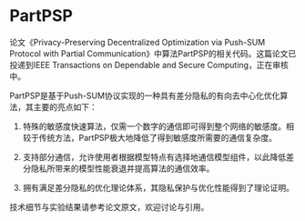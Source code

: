 # PartPSP
论文《Privacy-Preserving  Decentralized Optimization via Push-SUM Protocol  with Partial Communication》中算法PartPSP的相关代码。这篇论文已投递到IEEE Transactions on Dependable and Secure Computing，正在审核中。

PartPSP是基于Push-SUM协议实现的一种具有差分隐私的有向去中心化优化算法，其主要的亮点如下：

1. 特殊的敏感度快速算法，仅需一个数字的通信即可得到整个网络的敏感度。相较于传统方法，PartPSP极大地降低了得到敏感度所需要的通信复杂度。

2. 支持部分通信，允许使用者根据模型特点有选择地通信模型组件，以此降低差分隐私所带来的模型性能衰退并提高算法的通信效率。

3. 拥有满足差分隐私的优化理论体系，其隐私保护与优化性能得到了理论证明。

技术细节与实验结果请参考论文原文，欢迎讨论与引用。

